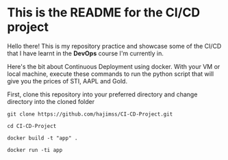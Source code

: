 # This is the README for the CI/CD project

Hello there! This is my repository practice and showcase some of the CI/CD that I have learnt in the **DevOps** course I'm currently in.<br>

Here's the bit about Continuous Deployment using docker.
With your VM or local machine, execute these commands to run the python script that will give you the prices of STI, AAPL and Gold.

First, clone this repository into your preferred directory and change directory into the cloned folder
```
git clone https://github.com/hajimss/CI-CD-Project.git
```
```
cd CI-CD-Project
```

```
docker build -t "app" .
```

```
docker run -ti app
```

